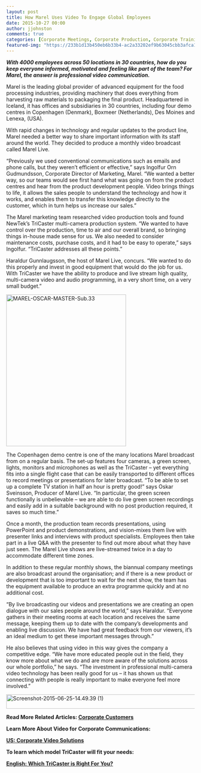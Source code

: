 ```yaml
---
layout: post
title: How Marel Uses Video To Engage Global Employees
date: 2015-10-27 00:00
author: jjohnston
comments: true
categories: [Corporate Meetings, Corporate Production, Corporate Training, Corporate Video, Corporate Video, Customer Stories, Green Screen, TriCaster, TriCaster, Virtual Sets]
featured-img: "https://233b1d13b450eb6b33b4-ac2a33202ef9b63045cbb3afca178df8.ssl.cf1.rackcdn.com/2015/10/MAREL-OSCAR-MASTER-Sub.09.jpg"
---
```

<strong><em>With 4000 employees across 50 locations in 30 countries, how do you keep everyone informed, motivated and feeling like part of the team? For Marel, the answer is professional video communication.</em></strong>

Marel is the leading global provider of advanced equipment for the food processing industries, providing machinery that does everything from harvesting raw materials to packaging the final product. Headquartered in Iceland, it has offices and subsidiaries in 30 countries, including four demo centres in Copenhagen (Denmark), Boxmeer (Netherlands), Des Moines and Lenexa, (USA).

With rapid changes in technology and regular updates to the product line, Marel needed a better way to share important information with its staff around the world. They decided to produce a monthly video broadcast called Marel Live.

“Previously we used conventional communications such as emails and phone calls, but they weren’t efficient or effective,” says Ingolfur Orn Gudmundsson, Corporate Director of Marketing, Marel. “We wanted a better way, so our teams would see first hand what was going on from the product centres and hear from the product development people. Video brings things to life, it allows the sales people to understand the technology and how it works, and enables them to transfer this knowledge directly to the customer, which in turn helps us increase our sales.”

The Marel marketing team researched video production tools and found NewTek’s TriCaster multi-camera production system. “We wanted to have control over the production, time to air and our overall brand, so bringing things in-house made sense for us. We also needed to consider maintenance costs, purchase costs, and it had to be easy to operate,” says Ingolfur. “TriCaster addresses all these points.”

Haraldur Gunnlaugsson, the host of Marel Live, concurs. “We wanted to do this properly and invest in good equipment that would do the job for us. With TriCaster we have the ability to produce and live stream high quality, multi-camera video and audio programming, in a very short time, on a very small budget.”

<img class="alignleft wp-image-1527" src="http://blog.uk.newtek.com/wp-content/uploads/2015/10/MAREL-OSCAR-MASTER-Sub.33.jpg" alt="MAREL-OSCAR-MASTER-Sub.33" width="320" height="405" />

The Copenhagen demo centre is one of the many locations Marel broadcast from on a regular basis. The set-up features four cameras, a green screen, lights, monitors and microphones as well as the TriCaster – yet everything fits into a single flight case that can be easily transported to different offices to record meetings or presentations for later broadcast. “To be able to set up a complete TV station in half an hour is pretty good!” says Oskar Sveinsson, Producer of Marel Live. “In particular, the green screen functionally is unbelievable – we are able to do live green screen recordings and easily add in a suitable background with no post production required, it saves so much time.”

Once a month, the production team records presentations, using PowerPoint and product demonstrations, and vision-mixes them live with presenter links and interviews with product specialists. Employees then take part in a live Q&amp;A with the presenter to find out more about what they have just seen. The Marel Live shows are live-streamed twice in a day to accommodate different time zones.

In addition to these regular monthly shows, the biannual company meetings are also broadcast around the organisation; and if there is a new product or development that is too important to wait for the next show, the team has the equipment available to produce an extra programme quickly and at no additional cost.

“By live broadcasting our videos and presentations we are creating an open dialogue with our sales people around the world,” says Haraldur. “Everyone gathers in their meeting rooms at each location and receives the same message, keeping them up to date with the company’s developments and enabling live discussion. We have had great feedback from our viewers, it’s an ideal medium to get these important messages through.”

He also believes that using video in this way gives the company a competitive edge. “We have more educated people out in the field, they know more about what we do and are more aware of the solutions across our whole portfolio,” he says. “The investment in professional multi-camera video technology has been really good for us – it has shown us that connecting with people is really important to make everyone feel more involved.”

<a href="http://pages.newtek.com/6-Videos-You-Should-Be-Producing.html" target="_blank"><img class="aligncenter size-full wp-image-1529" src="http://blog.uk.newtek.com/wp-content/uploads/2015/10/Screenshot-2015-06-25-14.49.39-1.png" alt="Screenshot-2015-06-25-14.49.39 (1)" width="795" height="38" /></a>

<strong>Read More Related Articles: <a href="http://blog.newtek.com/category/corporate-video/" target="_blank">Corporate Customers</a></strong>

<strong>Learn More About Video for Corporate Communications:</strong>

<strong><a href="http://www.newtek.com/solutions/enterprise.html" target="_blank">US: Corporate Video Solutions</a></strong>

<strong>To learn which model TriCaster will fit your needs:</strong>

<strong><a href="http://pages.newtek.com/which-tricaster.html" target="_blank">English: Which TriCaster is Right For You?</a></strong>
